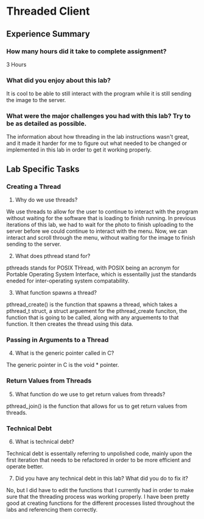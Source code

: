 # Threaded Client

## Experience Summary

### How many hours did it take to complete assignment?
3 Hours

### What did you enjoy about this lab?
It is cool to be able to still interact with the program while it is still sending the image to the server. 

### What were the major challenges you had with this lab? Try to be as detailed as possible.
The information about how threading in the lab instructions wasn't great, and it made it harder for me to figure out what needed to be changed or implemented in this lab in order to get it working properly. 

## Lab Specific Tasks

### Creating a Thread

1. Why do we use threads?

We use threads to allow for the user to continue to interact with the program without waiting for the software that is loading to finish running. In previous iterations of this lab, we had to wait for the photo to finish uploading to the server before we could continue to interact with the menu. Now, we can interact and scroll through the menu, without waiting for the image to finish sending to the server. 

2. What does pthread stand for?

pthreads stands for POSIX THread, with POSIX being an acronym for Portable Operating System Interface, which is essentailly just the standards eneded for inter-operating system compatability. 

3. What function spawns a thread?

pthread_create() is the function that spawns a thread, which takes a pthread_t struct, a struct arguement for the pthread_create funciton, the function that is going to be called, along with any arguements to that function. It then creates the thread using this data. 

### Passing in Arguments to a Thread

4. What is the generic pointer called in C?

The generic pointer in C is the void * pointer. 


### Return Values from Threads

5. What function do we use to get return values from threads?

pthread_join() is the function that allows for us to get return values from threads. 

### Technical Debt

6. What is technical debt?

Technical debt is essentally referring to unpolished code, mainly upon the first iteration that needs to be refactored in order to be more efficient and operate better. 

7. Did you have any technical debt in this lab? What did you do to fix it?

No, but I did have to edit the functions that I currently had in order to make sure that the threading process was working properly. I have been pretty good at creating functions for the different processes listed throughout the labs and referencing them correctly. 

